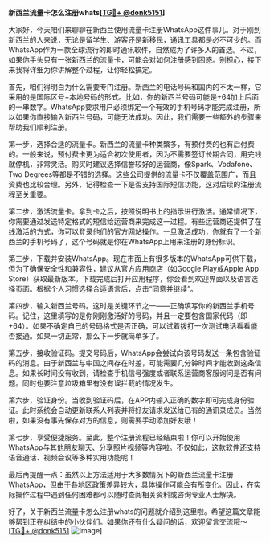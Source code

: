 **新西兰流量卡怎么注册whats[[TG💪+ @donk5151](https://t.me/s/donk5151)]**

大家好，今天咱们来聊聊在新西兰使用流量卡注册WhatsApp这件事儿。对于刚到新西兰的人来说，无论是留学生、游客还是新移民，通讯工具都是必不可少的。而WhatsApp作为一款全球流行的即时通讯软件，自然成为了许多人的首选。不过，如果你手头只有一张新西兰的流量卡，可能会对如何注册感到困惑。别担心，接下来我将详细为你讲解整个过程，让你轻松搞定。

首先，咱们得明白为什么需要专门注册。新西兰的电话号码和国内的不太一样，它采用的是国际区号+本地号码的形式。比如，你的新西兰号码可能是+64加上后面的一串数字。WhatsApp要求用户必须绑定一个有效的手机号码才能完成注册，所以如果你直接输入新西兰号码，可能无法成功。因此，我们需要一些额外的步骤来帮助我们顺利注册。

第一步，选择合适的流量卡。新西兰的流量卡种类繁多，有预付费的也有后付费的。一般来说，预付费卡更为适合初次使用者，因为不需要签订长期合同，用完钱就停机，非常灵活。购买时建议选择信誉较好的运营商，像Spark、Vodafone、Two Degrees等都是不错的选择。这些公司提供的流量卡不仅覆盖范围广，而且资费也比较合理。另外，记得检查一下是否支持国际短信功能，这对后续的注册流程至关重要。

第二步，激活流量卡。拿到卡之后，按照说明书上的指示进行激活。通常情况下，你需要通过发送特定格式的短信给运营商来完成这一过程。有些运营商还提供了在线激活的方式，你可以登录他们的官方网站操作。一旦激活成功，你就有了一个新西兰的手机号码了，这个号码就是你在WhatsApp上用来注册的身份标识。

第三步，下载并安装WhatsApp。现在市面上有很多版本的WhatsApp可供下载，但为了确保安全性和兼容性，建议从官方应用商店（如Google Play或Apple App Store）获取最新版本。下载完成后打开应用程序，你会看到欢迎界面以及语言选择页面。根据个人习惯选择合适语言后，点击“同意并继续”。

第四步，输入新西兰号码。这时是关键环节之一——正确填写你的新西兰手机号码。记住，这里填写的是你刚刚激活好的号码，并且一定要包含国家代码（即+64）。如果不确定自己的号码格式是否正确，可以试着拨打一次测试电话看看能否接通。如果一切正常，那么下一步就简单多了。

第五步，接收验证码。提交号码后，WhatsApp会尝试向该号码发送一条包含验证码的消息。由于新西兰与中国之间存在时差，可能需要几分钟时间才能收到这条信息。如果长时间没有收到，请检查手机信号强度或者联系运营商客服询问是否有问题。同时也要注意垃圾箱里有没有误拦截的情况发生。

第六步，验证身份。当收到验证码后，在APP内输入正确的数字即可完成身份验证。此时系统会自动更新联系人列表并将好友请求发送给已有的通讯录成员。当然啦，如果没有事先保存对方的信息，则需要手动添加好友哦！

第七步，享受便捷服务。至此，整个注册流程已经结束啦！你可以开始使用WhatsApp与其他朋友聊天、分享照片视频等内容啦。不仅如此，这款软件还支持语音通话、视频会议等多种实用功能呢！

最后再提醒一点：虽然以上方法适用于大多数情况下的新西兰流量卡注册WhatsApp，但由于各地区政策差异较大，具体操作可能会有所变化。因此，在实际操作过程中遇到任何困难都可以随时查阅相关资料或咨询专业人士解决。

好了，关于新西兰流量卡怎么注册whats的问题就介绍到这里啦。希望这篇文章能够帮到正在纠结中的小伙伴们。如果你还有什么疑问的话，欢迎留言交流哦～ [[TG💪+ @donk5151](https://t.me/s/donk5151) ![Image](https://i.postimg.cc/rwNCRYN7/Snipaste-2025-04-30-17-27-05.png)]